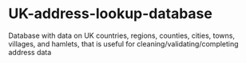 # UK-address-lookup-database
Database with data on UK countries, regions, counties, cities, towns, villages, and hamlets, that is useful for cleaning/validating/completing address data
